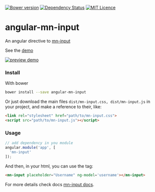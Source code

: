 [![Bower version](https://badge.fury.io/bo/angular-mn-input.svg)](https://badge.fury.io/bo/angular-mn-input)
[![Dependency Status](https://gemnasium.com/badges/github.com/minimalist-components/angular-mn-input.svg)](https://gemnasium.com/github.com/minimalist-components/angular-mn-input)
[![MIT Licence](https://badges.frapsoft.com/os/mit/mit.svg?v=103)](https://opensource.org/licenses/mit-license.php)   


# angular-mn-input

An angular directive to [mn-input](https://github.com/minimalist-components/mn-input)

See the [demo](http://codepen.io/darlanmendonca/full/akgXQq)

[![preview demo](https://raw.githubusercontent.com/minimalist-components/mn-input/master/sources/example/mn-input.gif)](http://codepen.io/darlanmendonca/full/akgXQq)

### Install

With bower

```sh
bower install --save angular-mn-input
```

Or just download the main files ```dist/mn-input.css, dist/mn-input.js``` in your project, and make a reference to their, like:

```html
<link rel="stylesheet" href="path/to/mn-input.css">
<script src="path/to/mn-input.js"></script>
```

### Usage

```js
// add dependency in you module
angular.module('app', [
  'mn-input'
]);
```

And then, in your html, you can use the tag:

```html
<mn-input placeholder="Username" ng-model='username'></mn-input>
```


For more details check docs [mn-input docs](https://github.com/minimalist-components/mn-input).

